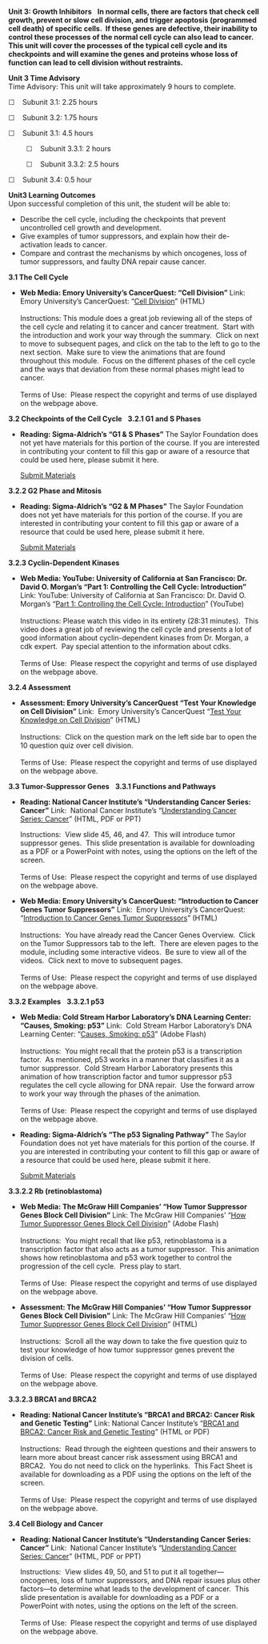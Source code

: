 **Unit 3: Growth Inhibitors** <span id="3"></span> 
**In normal cells, there are factors that check cell growth, prevent or
slow cell division, and trigger apoptosis (programmed cell death) of
specific cells.  If these genes are defective, their inability to
control these processes of the normal cell cycle can also lead to
cancer.  This unit will cover the processes of the typical cell cycle
and its checkpoints and will examine the genes and proteins whose loss
of function can lead to cell division without restraints.**

**Unit 3 Time Advisory**  
Time Advisory: This unit will take approximately 9 hours to complete.  
  
 ☐    Subunit 3.1: 2.25 hours  
  
 ☐    Subunit 3.2: 1.75 hours  
  
 ☐    Subunit 3.1: 4.5 hours  
  
          ☐    Subunit 3.3.1: 2 hours  
  
          ☐    Subunit 3.3.2: 2.5 hours  
  
 ☐    Subunit 3.4: 0.5 hour

**Unit3 Learning Outcomes**  
Upon successful completion of this unit, the student will be able to:
-   Describe the cell cycle, including the checkpoints that prevent
    uncontrolled cell growth and development.
-   Give examples of tumor suppressors, and explain how their
    de-activation leads to cancer.
-   Compare and contrast the mechanisms by which oncogenes, loss of
    tumor suppressors, and faulty DNA repair cause cancer.

**3.1 The Cell Cycle** <span id="3.1"></span> 
-   **Web Media: Emory University’s CancerQuest: “Cell Division”**
    Link: Emory University’s CancerQuest: “[Cell
    Division](http://www.cancerquest.org/cell-division-mitosis)”
    (HTML)  
        
     Instructions: This module does a great job reviewing all of the
    steps of the cell cycle and relating it to cancer and cancer
    treatment.  Start with the introduction and work your way through
    the summary.  Click on next to move to subsequent pages, and click
    on the tab to the left to go to the next section.  Make sure to view
    the animations that are found throughout this module.  Focus on the
    different phases of the cell cycle and the ways that deviation from
    these normal phases might lead to cancer.  
        
     Terms of Use:  Please respect the copyright and terms of use
    displayed on the webpage above.

**3.2 Checkpoints of the Cell Cycle** <span id="3.2"></span> 
**3.2.1 G1 and S Phases** <span id="3.2.1"></span> 
-   **Reading: Sigma-Aldrich’s “G1 & S Phases”**
    The Saylor Foundation does not yet have materials for this portion
    of the course. If you are interested in contributing your content to
    fill this gap or aware of a resource that could be used here, please
    submit it here.

    [Submit Materials](/contribute/)

**3.2.2 G2 Phase and Mitosis** <span id="3.2.2"></span> 
-   **Reading: Sigma-Aldrich’s “G2 & M Phases”**
    The Saylor Foundation does not yet have materials for this portion
    of the course. If you are interested in contributing your content to
    fill this gap or aware of a resource that could be used here, please
    submit it here.

    [Submit Materials](/contribute/)

**3.2.3 Cyclin-Dependent Kinases** <span id="3.2.3"></span> 
-   **Web Media: YouTube: University of California at San Francisco: Dr.
    David O. Morgan’s “Part 1: Controlling the Cell Cycle:
    Introduction”**
    Link: YouTube: University of California at San Francisco: Dr. David
    O. Morgan’s “[Part 1: Controlling the Cell Cycle:
    Introduction](http://www.youtube.com/watch?v=koudmJdil60)”
    (YouTube)  
        
     Instructions: Please watch this video in its entirety (28:31
    minutes).  This video does a great job of reviewing the cell cycle
    and presents a lot of good information about cyclin-dependent
    kinases from Dr. Morgan, a cdk expert.  Pay special attention to the
    information about cdks.  
        
     Terms of Use:  Please respect the copyright and terms of use
    displayed on the webpage above.

**3.2.4 Assessment** <span id="3.2.4"></span> 
-   **Assessment: Emory University’s CancerQuest “Test Your Knowledge on
    Cell Division”**
    Link:  Emory University’s CancerQuest “[Test Your Knowledge on Cell
    Division](http://www.cancerquest.org/cell-cycle-stages)” (HTML)  
        
     Instructions:  Click on the question mark on the left side bar to
    open the 10 question quiz over cell division.  
        
     Terms of Use:  Please respect the copyright and terms of use
    displayed on the webpage above.

**3.3 Tumor-Suppressor Genes** <span id="3.3"></span> 
**3.3.1 Functions and Pathways** <span id="3.3.1"></span> 
-   **Reading: National Cancer Institute’s “Understanding Cancer Series:
    Cancer”**
    Link:  National Cancer Institute’s “[Understanding Cancer Series:
    Cancer](https://web.archive.org/web/20141004195338/http://www.cancer.gov/cancertopics/understandingcancer/cancer)”
    (HTML, PDF or PPT)  
      
     Instructions:  View slide 45, 46, and 47.  This will introduce
    tumor suppressor genes.  This slide presentation is available for
    downloading as a PDF or a PowerPoint with notes, using the options
    on the left of the screen.  
        
     Terms of Use:  Please respect the copyright and terms of use
    displayed on the webpage above.

-   **Web Media: Emory University’s CancerQuest: “Introduction to Cancer
    Genes Tumor Suppressors”**
    Link:  Emory University’s CancerQuest: “[Introduction to Cancer
    Genes Tumor
    Suppressors](http://www.cancerquest.org/cancer-genes-overview)”
    (HTML)  
        
     Instructions:  You have already read the Cancer Genes Overview. 
    Click on the Tumor Suppressors tab to the left.  There are eleven
    pages to the module, including some interactive videos.  Be sure to
    view all of the videos.  Click next to move to subsequent pages.  
        
     Terms of Use:  Please respect the copyright and terms of use
    displayed on the webpage above.

**3.3.2 Examples** <span id="3.3.2"></span> 
**3.3.2.1 p53** <span id="3.3.2.1"></span> 
-   **Web Media: Cold Stream Harbor Laboratory’s DNA Learning Center:
    “Causes, Smoking: p53”**
    Link:  Cold Stream Harbor Laboratory’s DNA Learning Center:
    “[Causes, Smoking:
    p53](http://www.dnalc.org/view/960-Causes-Smoking-p53.html)” (Adobe
    Flash)  
        
     Instructions:  You might recall that the protein p53 is a
    transcription factor.  As mentioned, p53 works in a manner that
    classifies it as a tumor suppressor.  Cold Stream Harbor Laboratory
    presents this animation of how transcription factor and tumor
    suppressor p53 regulates the cell cycle allowing for DNA repair. 
    Use the forward arrow to work your way through the phases of the
    animation.  
        
     Terms of Use:  Please respect the copyright and terms of use
    displayed on the webpage above.

-   **Reading: Sigma-Aldrich’s “The p53 Signaling Pathway”**
    The Saylor Foundation does not yet have materials for this portion
    of the course. If you are interested in contributing your content to
    fill this gap or aware of a resource that could be used here, please
    submit it here.

    [Submit Materials](/contribute/)

**3.3.2.2 Rb (retinoblastoma)** <span id="3.3.2.2"></span> 
-   **Web Media: The McGraw Hill Companies’ “How Tumor Suppressor Genes
    Block Cell Division”**
    Link: The McGraw Hill Companies’ “[How Tumor Suppressor Genes Block
    Cell
    Division](http://highered.mcgraw-hill.com/sites/9834092339/student_view0/chapter10/how_tumor_suppressor_genes_block_cell_division.html)”
    (Adobe Flash)  
        
     Instructions:  You might recall that like p53, retinoblastoma is a
    transcription factor that also acts as a tumor suppressor.  This
    animation shows how retinoblastoma and p53 work together to control
    the progression of the cell cycle.  Press play to start.   
        
     Terms of Use:  Please respect the copyright and terms of use
    displayed on the webpage above.

-   **Assessment: The McGraw Hill Companies’ “How Tumor Suppressor Genes
    Block Cell Division”**
    Link: The McGraw Hill Companies’ “[How Tumor Suppressor Genes Block
    Cell
    Division](http://highered.mcgraw-hill.com/sites/9834092339/student_view0/chapter10/how_tumor_suppressor_genes_block_cell_division.html)”
    (HTML)  
        
     Instructions:  Scroll all the way down to take the five question
    quiz to test your knowledge of how tumor suppressor genes prevent
    the division of cells.  
        
     Terms of Use:  Please respect the copyright and terms of use
    displayed on the webpage above.

**3.3.2.3 BRCA1 and BRCA2** <span id="3.3.2.3"></span> 
-   **Reading: National Cancer Institute’s “BRCA1 and BRCA2: Cancer Risk
    and Genetic Testing”**
    Link: National Cancer Institute’s “[BRCA1 and BRCA2: Cancer Risk and
    Genetic
    Testing](http://www.cancer.gov/cancertopics/factsheet/Risk/BRCA)”
    (HTML or PDF)  
        
     Instructions:  Read through the eighteen questions and their
    answers to learn more about breast cancer risk assessment using
    BRCA1 and BRCA2.  You do not need to click on the hyperlinks.  This
    Fact Sheet is available for downloading as a PDF using the options
    on the left of the screen.  
        
     Terms of Use:  Please respect the copyright and terms of use
    displayed on the webpage above.

**3.4 Cell Biology and Cancer** <span id="3.4"></span> 
-   **Reading: National Cancer Institute’s “Understanding Cancer Series:
    Cancer”**
    Link:  National Cancer Institute’s “[Understanding Cancer Series:
    Cancer](https://web.archive.org/web/20141004195338/http://www.cancer.gov/cancertopics/understandingcancer/cancer)”
    (HTML, PDF or PPT)  
      
     Instructions:  View slides 49, 50, and 51 to put it all
    together—oncogenes, loss of tumor suppressors, and DNA repair issues
    plus other factors—to determine what leads to the development of
    cancer.  This slide presentation is available for downloading as a
    PDF or a PowerPoint with notes, using the options on the left of the
    screen.  
        
     Terms of Use:  Please respect the copyright and terms of use
    displayed on the webpage above.


